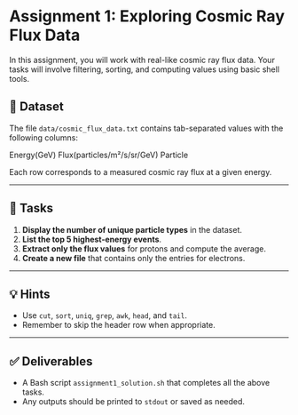 # Assignment 1: Exploring Cosmic Ray Flux Data

In this assignment, you will work with real-like cosmic ray flux data. Your tasks will involve filtering, sorting, and computing values using basic shell tools.

## 📁 Dataset

The file `data/cosmic_flux_data.txt` contains tab-separated values with the following columns:

Energy(GeV)  Flux(particles/m²/s/sr/GeV)  Particle


Each row corresponds to a measured cosmic ray flux at a given energy.

---

## 🎯 Tasks

1. **Display the number of unique particle types** in the dataset.
2. **List the top 5 highest-energy events**.
3. **Extract only the flux values** for protons and compute the average.
4. **Create a new file** that contains only the entries for electrons.

---

## 💡 Hints

- Use `cut`, `sort`, `uniq`, `grep`, `awk`, `head`, and `tail`.
- Remember to skip the header row when appropriate.

---

## ✅ Deliverables

- A Bash script `assignment1_solution.sh` that completes all the above tasks.
- Any outputs should be printed to `stdout` or saved as needed.
